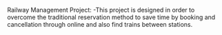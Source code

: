 Railway Management Project:
     -This project is designed in order to overcome the traditional reservation method to save time by booking and cancellation through online and also find trains between stations.
     
